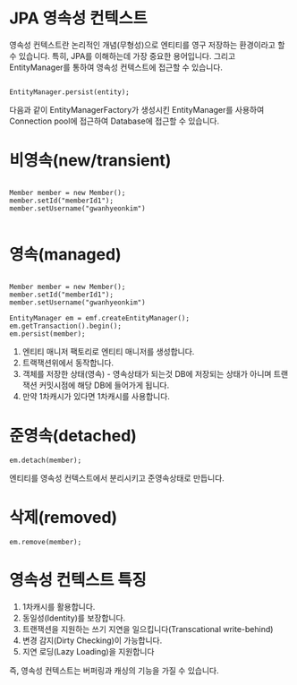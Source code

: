# JPA 영속성 컨텍스트

영속성 컨텍스트란 논리적인 개념(무형성)으로 엔티티를 영구 저장하는 환경이라고 할 수 있습니다. 특히, JPA를 이해하는데 가장 중요한 용어입니다. 그리고 EntityManager를 통하여 영속성 컨텍스트에 접근할 수 있습니다.

```

EntityManager.persist(entity);

```

다음과 같이 EntityManagerFactory가 생성시킨 EntityManager를 사용하여 Connection pool에 접근하여 Database에 접근할 수 있습니다.


# 비영속(new/transient)



```

Member member = new Member();
member.setId("memberId1");
member.setUsername("gwanhyeonkim")


```

# 영속(managed)


```

Member member = new Member();
member.setId("memberId1");
member.setUsername("gwanhyeonkim")

EntityManager em = emf.createEntityManager();
em.getTransaction().begin();
em.persist(member);

```

1. 엔티티 매니저 팩토리로 엔티티 매니저를 생성합니다.
2. 트랙잭션위에서 동작합니다.
3. 객체를 저장한 상태(영속) - 영속상태가 되는것 DB에 저장되는 상태가 아니며 트랜잭션 커밋시점에 해당 DB에 들어가게 됩니다.
4. 만약 1차캐시가 있다면 1차캐시를 사용합니다.

# 준영속(detached)

```
em.detach(member);

```

엔티티를 영속성 컨텍스트에서 분리시키고 준영속상태로 만듭니다.

# 삭제(removed)
```
em.remove(member);
```

# 영속성 컨텍스트 특징

1. 1차캐시를 활용합니다.
2. 동일성(Identity)를 보장합니다.
3. 트랜잭션을 지원하는 쓰기 지연을 일으킵니다(Transcational write-behind)
3. 변경 감지(Dirty Checking)이 가능합니다.
4. 지연 로딩(Lazy Loading)을 지원합니다

즉, 영속성 컨텍스트는 버퍼링과 캐싱의 기능을 가질 수 있습니다.
